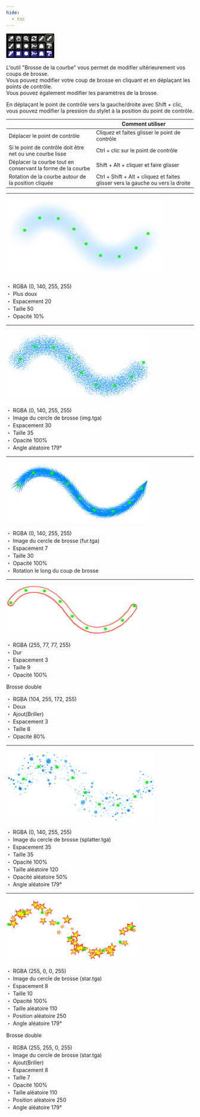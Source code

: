 ```yaml
---
hide:
  - toc
---
```


<!-- https://steamcommunity.com/sharedfiles/filedetails/?id=2971126181 -->

![select_tool_curve_brush](./image/select_tool_curve_brush.png)

L'outil "Brosse de la courbe" vous permet de modifier ultérieurement vos coups de brosse. <br />
Vous pouvez modifier votre coup de brosse en cliquant et en déplaçant les points de contrôle. <br />
Vous pouvez également modifier les paramètres de la brosse.

En déplaçant le point de contrôle vers la gauche/droite avec Shift + clic, vous pouvez modifier la pression du stylet à la position du point de contrôle.

|  | Comment utiliser |
| ------ | ----------- |
| Déplacer le point de contrôle       | Cliquez et faites glisser le point de contrôle |
| Si le point de contrôle doit être net ou une courbe lisse | Ctrl + clic sur le point de contrôle |
| Déplacer la courbe tout en conservant la forme de la courbe | Shift + Alt + cliquer et faire glisser |
| Rotation de la courbe autour de la position cliquée | Ctrl + Shift + Alt + cliquez et faites glisser vers la gauche ou vers la droite |

---

![curve_brush_airbrush](./image/curve_brush_airbrush.png)

・ RGBA (0, 140, 255, 255) <br />
・ Plus doux <br />
・ Espacement 20 <br />
・ Taille 50 <br />
・ Opacité 10%

---

![curve_brush_circle_img](./image/curve_brush_circle_img.png)

・ RGBA (0, 140, 255, 255) <br />
・ Image du cercle de brosse (img.tga) <br />
・ Espacement 30 <br />
・ Taille 35 <br />
・ Opacité 100% <br />
・ Angle aléatoire 179°

---

![curve_brush_fur](./image/curve_brush_fur.png)

・ RGBA (0, 140, 255, 255) <br />
・ Image du cercle de brosse (fur.tga) <br />
・ Espacement 7 <br />
・ Taille 30 <br />
・ Opacité 100% <br />
・ Rotation le long du coup de brosse

---

![curve_brush_lighting_line](./image/curve_brush_lighting_line.png)

・ RGBA (255, 77, 77, 255) <br />
・ Dur <br />
・ Espacement 3 <br />
・ Taille 9 <br />
・ Opacité 100%

Brosse double

・ RGBA (104, 255, 172, 255) <br />
・ Doux <br />
・ Ajout(Briller) <br />
・ Espacement 3 <br />
・ Taille 8 <br />
・ Opacité 80%

---

![curve_brush_splatter](./image/curve_brush_splatter.png)

・ RGBA (0, 140, 255, 255) <br />
・ Image du cercle de brosse (splatter.tga) <br />
・ Espacement 35 <br />
・ Taille 35 <br />
・ Opacité 100% <br />
・ Taille aléatoire 120 <br />
・ Opacité aléatoire 50% <br />
・ Angle aléatoire 179°

---

![curve_brush_star](./image/curve_brush_star.png)

・ RGBA (255, 0, 0, 255) <br />
・ Image du cercle de brosse (star.tga) <br />
・ Espacement 8 <br />
・ Taille 10 <br />
・ Opacité 100% <br />
・ Taille aléatoire 110 <br />
・ Position aléatoire 250 <br />
・ Angle aléatoire 179°

Brosse double

・ RGBA (255, 255, 0, 255) <br />
・ Image du cercle de brosse (star.tga) <br />
・ Ajout(Briller) <br />
・ Espacement 8 <br />
・ Taille 7 <br />
・ Opacité 100% <br />
・ Taille aléatoire 110 <br />
・ Position aléatoire 250 <br />
・ Angle aléatoire 179°
